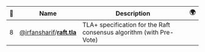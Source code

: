 |:star2: | Name | Description | 🌍|
|---|---|---|---|
|8|[@irfansharif](https://github.com/irfansharif)/[**raft.tla**](https://github.com/irfansharif/raft.tla)|TLA+ specification for the Raft consensus algorithm (with Pre-Vote)||


